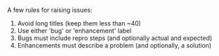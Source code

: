A few rules for raising issues:

1. Avoid long titles (keep them less than ~40)
2. Use either 'bug' or 'enhancement' label
3. Bugs must include repro steps (and optionally actual and expected)
4. Enhancements must describe a problem (and optionally, a solution)